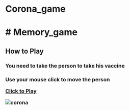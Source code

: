 # Corona_game
<h1># Memory_game </h1>
<h2>How to Play</h2>
<h3>You need to take the person to take his vaccine<h3>
<p> Use your mouse click to move the person</p>

<div> <a href="https://princeissar.github.io/Corona_game/">Click to Play</a> </div>

![corona](https://user-images.githubusercontent.com/82021741/116849953-06d42800-abf0-11eb-9cfb-7fea3588885c.png)


 
